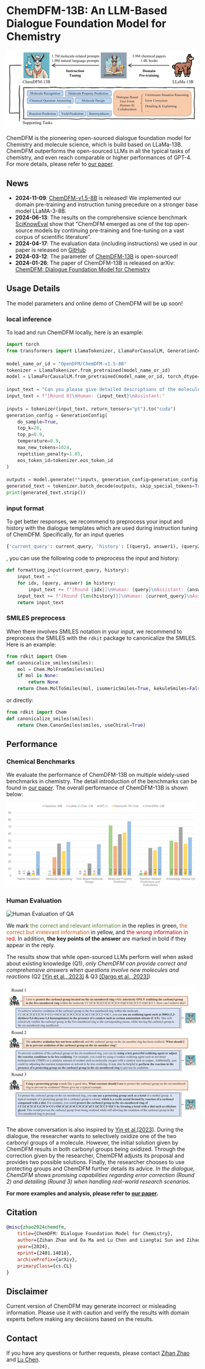 # ChemDFM-13B: An LLM-Based Dialogue Foundation Model for Chemistry

![Main Image](https://github.com/OpenDFM/ChemDFM/raw/main/docs/static/images/main.png)

ChemDFM is the pioneering open-sourced dialogue foundation model for Chemistry and molecule science, which is build based on LLaMa-13B. ChemDFM outperforms the open-sourced LLMs in all the typical tasks of chemistry, and even reach comparable or higher performances of GPT-4. For more details, please refer to [our paper](https://arxiv.org/abs/2401.14818).

## News

* **2024-11-09**: [ChemDFM-v1.5-8B](https://huggingface.co/OpenDFM/ChemDFM-v1.5-8B) is released! We implemented our domain pre-training and instruction tuning precedure on a stronger base model LLaMA-3-8B.
* **2024-06-13**: The results on the comprehensive science benchmark [SciKnowEval](https://huggingface.co/datasets/hicai-zju/SciKnowEval) show that "ChemDFM emerged as one of the top open-source models by continuing pre-training and fine-tuning on a vast corpus of scientific literature".
* **2024-04-17**: The evaluation data (including instructions) we used in our paper is released on [GitHub](https://github.com/OpenDFM/ChemDFM)
* **2024-03-12**: The parameter of [ChemDFM-13B](https://huggingface.co/OpenDFM/ChemDFM-13B-v1.0) is open-sourced!
* **2024-01-26**: The paper of ChemDFM-13B is released on arXiv: [ChemDFM: Dialogue Foundation Model for Chemistry](https://arxiv.org/abs/2401.14818)

## Usage Details

The model parameters and online demo of ChemDFM will be up soon!

### local inference

To load and run ChemDFM locally, here is an example:

```python
import torch
from transformers import LlamaTokenizer, LlamaForCausalLM, GenerationConfig

model_name_or_id = "OpenDFM/ChemDFM-v1.5-8B"
tokenizer = LlamaTokenizer.from_pretrained(model_name_or_id)
model = LlamaForCausalLM.from_pretrained(model_name_or_id, torch_dtype=torch.float16, device_map="auto")

input_text = "Can you please give detailed descriptions of the molecule below?\nCl.O=C1c2c(O)cccc2-c2nn(CCNCCO)c3ccc(NCCNCCO)c1c23"
input_text = f"[Round 0]\nHuman: {input_text}\nAssistant:"

inputs = tokenizer(input_text, return_tensors="pt").to("cuda")
generation_config = GenerationConfig(
    do_sample=True,
    top_k=20,
    top_p=0.9,
    temperature=0.9,
    max_new_tokens=1024,
    repetition_penalty=1.05,
    eos_token_id=tokenizer.eos_token_id
)

outputs = model.generate(**inputs, generation_config=generation_config)
generated_text = tokenizer.batch_decode(outputs, skip_special_tokens=True)[0][len(input_text):]
print(generated_text.strip())
```

### input format

To get better responses, we recommend to preprocess your input and history with the dialogue templates which are used during instruction tuning of ChemDFM. Specifically, for an input queries
```python
{'current_query': current_query, 'history': [(query1, answer1), (query2, answer2), ...]}
```
, you can use the following code to preprocess the input and history:
```python
def formatting_input(current_query, history):
    input_text = ''
    for idx, (query, answer) in history:
        input_text += f"[Round {idx}]\nHuman: {query}\nAssistant: {answer}\n"
    input_text += f"[Round {len(history)}]\nHuman: {current_query}\nAssistant:"
    return input_text
```

### SMILES preprocess

When there involves SMILES notation in your input, we recommend to preprocess the SMILES with the `rdkit` package to canonicalize the SMILES. Here is an example:
```python
from rdkit import Chem
def canonicalize_smiles(smiles):
    mol = Chem.MolFromSmiles(smiles)
    if mol is None:
        return None
    return Chem.MolToSmiles(mol, isomericSmiles=True, kekuleSmiles=False)
```
or directly:
```python
from rdkit import Chem
def canonicalize_smiles(smiles):
    return Chem.CanonSmiles(smiles, useChiral=True)
```

## Performance

### Chemical Benchmarks

We evaluate the performance of ChemDFM-13B on multiple widely-used benchmarks in chemistry. The detail introduction of the benchmarks can be found in [our paper](https://arxiv.org/abs/2401.14818). The overall performance of ChemDFM-13B is shown below:

![Objective Performance](https://github.com/OpenDFM/ChemDFM/raw/main/docs/static/images/objective_performances.png) 

### Human Evaluation

![Human Evaluation of QA](https://github.com/OpenDFM/ChemDFM/raw/main/docs/static/images/human_evaluation_QA.png)

We mark <font color=#548235>the correct and relevant information</font> in the replies in green, <font color=#C55A11>the correct but irrelevant information</font> in yellow, and <font color=#C00000>the wrong information in red</font>. In addition, **the key points of the answer** are marked in bold if they appear in the reply. 

The results show that while open-sourced LLMs perform well when asked about existing knowledge (Q1), *only ChemDFM can provide correct and comprehensive answers when questions involve new molecules and reactions* (Q2 [\[Yin et al., 2023\]](https://pubs.acs.org/doi/10.1021/jacs.3c07044) & Q3 [\[Dargo et al., 2023\]](https://www.sciencedirect.com/science/article/pii/S1385894723030966))

![Human Evaluation of Dialogue](https://github.com/OpenDFM/ChemDFM/raw/main/docs/static/images/human_evaluation_dialogue.png)

The above conversation is also inspired by [Yin et al.\[2023\]](https://pubs.acs.org/doi/10.1021/jacs.3c07044). During the dialogue, the researcher wants to selectively oxidize one of the two carbonyl groups of a molecule. However, the
initial solution given by ChemDFM results in both carbonyl groups being oxidized. Through the correction given by the researcher, ChemDFM adjusts its proposal and provides two possible solutions. Finally, the researcher chooses to use protecting groups and ChemDFM further details its advice. *In the dialogue, ChemDFM shows promising capabilities regarding error correction (Round 2) and detailing (Round 3) when handling real-world research scenarios.*


**For more examples and analysis, please refer to [our paper](https://arxiv.org/abs/2401.14818).**

## Citation
```bibtex
@misc{zhao2024chemdfm,
    title={ChemDFM: Dialogue Foundation Model for Chemistry},
    author={Zihan Zhao and Da Ma and Lu Chen and Liangtai Sun and Zihao Li and Hongshen Xu and Zichen Zhu and Su Zhu and Shuai Fan and Guodong Shen and Xin Chen and Kai Yu},
    year={2024},
    eprint={2401.14818},
    archivePrefix={arXiv},
    primaryClass={cs.CL}
}
```

## Disclaimer
Current version of ChemDFM may generate incorrect or misleading information. Please use it with caution and verify the results with domain experts before making any decisions based on the results.

## Contact

If you have any questions or further requests, please contact [Zihan Zhao](mailto:zhao_mengxin@sjtu.edu.cn) and [Lu Chen](mailto:chenlusz@sjtu.edu.cn).

